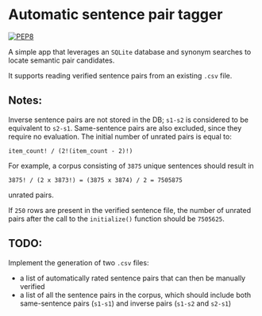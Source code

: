 # Automatic sentence pair tagger
[![PEP8](https://img.shields.io/badge/code%20style-pep8-orange.svg)](https://www.python.org/dev/peps/pep-0008/)

A simple app that leverages an `SQLite` database and synonym searches to locate
semantic pair candidates.

It supports reading verified sentence pairs from an existing `.csv` file.

## **Notes:**

  Inverse sentence pairs are not stored in the DB; `s1-s2` is considered to be
  equivalent to `s2-s1`. Same-sentence pairs are also excluded, since they
  require no evaluation. The initial number of unrated pairs is equal to:
  
    item_count! / (2!(item_count - 2)!)
  
  For example, a corpus consisting of `3875` unique sentences should result in
  
    3875! / (2 x 3873!) = (3875 x 3874) / 2 = 7505875

  unrated pairs.

  If `250` rows are present in the verified sentence file, the number of unrated
  pairs after the call to the `initialize()` function should be `7505625`.

## **TODO:**

Implement the generation of two `.csv` files:
* a list of automatically rated sentence pairs that can then be manually verified
* a list of all the sentence pairs in the corpus, which should include both
same-sentence pairs (`s1-s1`) and inverse pairs (`s1-s2` and `s2-s1`)
